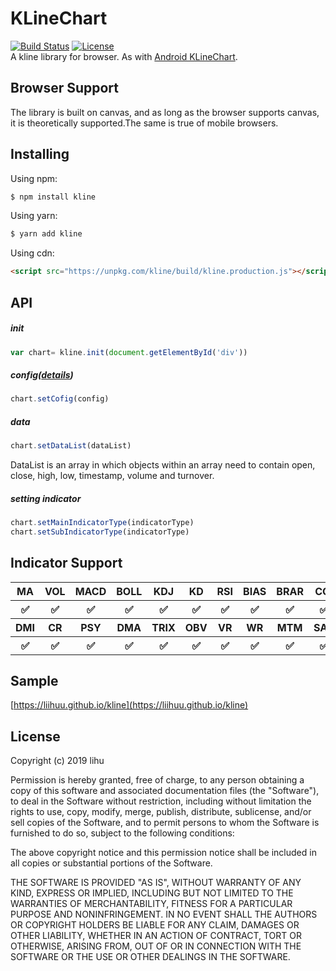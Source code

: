# KLineChart
[![Build Status](https://travis-ci.org/liihuu/klineweb.svg?branch=master)](https://travis-ci.org/liihuu/klineweb)
[![License](https://img.shields.io/badge/License-MIT-green.svg)](./LICENSE)  
A kline library for browser. As with [Android KLineChart](https://github.com/liihuu/kline).
## Browser Support
The library is built on canvas, and as long as the browser supports canvas, it is theoretically supported.The same is true of mobile browsers.
## Installing
Using npm:

```bash
$ npm install kline
```

Using yarn:

```bash
$ yarn add kline
```

Using cdn:

```html
<script src="https://unpkg.com/kline/build/kline.production.js"></script>
```
## API
##### init
```js
var chart= kline.init(document.getElementById('div'))
```
##### config([details](./CONFIG-DETAIL.md))
```js
chart.setCofig(config)
```

##### data
```js
chart.setDataList(dataList)
```
DataList is an array in which objects within an array need to contain open, close, high, low, timestamp, volume and turnover.

##### setting indicator
```js
chart.setMainIndicatorType(indicatorType)
chart.setSubIndicatorType(indicatorType)
```
## Indicator Support
<table>
    <tbody>
        <tr>
            <th>MA</th>
            <th>VOL</th>
            <th>MACD</th>
            <th>BOLL</th>
            <th>KDJ</th>
            <th>KD</th>
            <th>RSI</th>
            <th>BIAS</th>
            <th>BRAR</th>
            <th>CCI</th>
        </tr>
        <tr>
            <th>✅</th>
            <th>✅</th>
            <th>✅</th>
            <th>✅</th>
            <th>✅</th>
            <th>✅</th>
            <th>✅</th>
            <th>✅</th>
            <th>✅</th>
            <th>✅</th>
        </tr>
        <tr>
            <th>DMI</th>
            <th>CR</th>
            <th>PSY</th>
            <th>DMA</th>
            <th>TRIX</th>
            <th>OBV</th>
            <th>VR</th>
            <th>WR</th>
            <th>MTM</th>
            <th>SAR</th>
        </tr>
        <tr>
            <th>✅</th>
            <th>✅</th>
            <th>✅</th>
            <th>✅</th>
            <th>✅</th>
            <th>✅</th>
            <th>✅</th>
            <th>✅</th>
            <th>✅</th>
            <th>✅</th>
        </tr>
    </tbody>
</table>

## Sample
[https://liihuu.github.io/kline](https://liihuu.github.io/kline)

## License
Copyright (c) 2019 lihu

Permission is hereby granted, free of charge, to any person obtaining a copy
of this software and associated documentation files (the "Software"), to deal
in the Software without restriction, including without limitation the rights
to use, copy, modify, merge, publish, distribute, sublicense, and/or sell
copies of the Software, and to permit persons to whom the Software is
furnished to do so, subject to the following conditions:

The above copyright notice and this permission notice shall be included in all
copies or substantial portions of the Software.

THE SOFTWARE IS PROVIDED "AS IS", WITHOUT WARRANTY OF ANY KIND, EXPRESS OR
IMPLIED, INCLUDING BUT NOT LIMITED TO THE WARRANTIES OF MERCHANTABILITY,
FITNESS FOR A PARTICULAR PURPOSE AND NONINFRINGEMENT. IN NO EVENT SHALL THE
AUTHORS OR COPYRIGHT HOLDERS BE LIABLE FOR ANY CLAIM, DAMAGES OR OTHER
LIABILITY, WHETHER IN AN ACTION OF CONTRACT, TORT OR OTHERWISE, ARISING FROM,
OUT OF OR IN CONNECTION WITH THE SOFTWARE OR THE USE OR OTHER DEALINGS IN THE
SOFTWARE.
